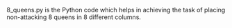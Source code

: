 8_queens.py is the Python code which helps in achieving the task of placing non-attacking 8 queens in 8 different columns.
